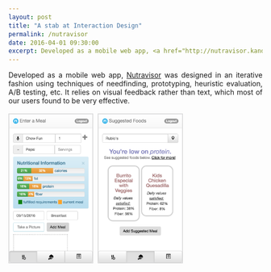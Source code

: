 ```yaml
---
layout: post
title: "A stab at Interaction Design"
permalink: /nutravisor
date: 2016-04-01 09:30:00
excerpt: Developed as a mobile web app, <a href="http://nutravisor.kandarp.xyz/?username=test&hash=5baa61e4c9b93f3f0682250b6cf8331b7ee68fd8">Nutravisor</a> was designed in an iterative fashion using techniques of needfinding, prototyping, heuristic evaluation, A/B testing, etc.
---
```


<div align="justify" style="margin-bottom:15px;">
Developed as a mobile web app, <a href="https://nutravisor.herokuapp.com/?username=test&hash=5baa61e4c9b93f3f0682250b6cf8331b7ee68fd8">Nutravisor</a> was designed in an iterative fashion using techniques of needfinding, prototyping, heuristic evaluation, A/B testing, etc. It relies on visual feedback rather than text, which most of our users found to be very effective.
<br/> <br/>
<img src="screenshot1.png" width="33%" style="border:1px solid lightgray;">
<img src="screenshot2.png" width="33%" style="border:1px solid lightgray; margin-left:5px;">
</div>
